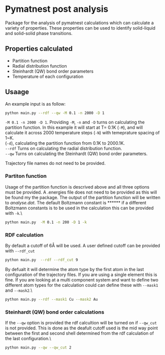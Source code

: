 # Pymatnest post analysis

Package for the analysis of pymatnest calculations which can calculate a variety of properties.
These properties can be used to identify solid-liquid and solid-solid phase transitions.

## Properties calculated
- Partition function
- Radial distribution function
- Steinhardt (QW) bond order parameters
- Temperature of each configuration

## Usaage
An example input is as follow:
```bash
python main.py --rdf --qw -M 0.1 -n 2000 -D 1 
```
`-M 0.1 -n 2000 -D 1`. Providing  `-M`, `-n` and `-D` turns on calculating the partition function. In this example it will start at T= 0.1K (`-M`), and will calculate it across 2000 temperature steps (`-N`) with temeprature spacing of 1~K.\
(`-d`), calculating the partition function from 0.1K to 2000.1K.\
`--rdf` Turns on calculating the radial distribution function.\
`--qw` Turns on calculating the Steinhardt (QW) bond order parameters.

Trajectory file names do not need to be provided. 

### Partiton function
Usage of the partition function is descrived above and all three options must be provided.
A .energies file does not need to be provided as this will be found my the package.
The output of the partition function will be written to *analyse.dat*.
The default Boltzmann constant is ****** if a different Boltzmann constants is to be used in the calculation this can be provided with `-k`.\
```bash
python main.py  -M 0.1 -n 200 -D 1 -k
```

### RDF calculation

By default a cutoff of 6Å will be used. A user defined cutoff can be provided with `--rdf_cut`
```bash
python main.py  --rdf --rdf_cut 9
```

By defualt it will determine the atom type by the first atom in the last configuration of the trajectory files. If you are using a single element this is fine. If you are looking at a multi component system and want to define two different atom types for the calculation could can define these with `--mask1` and `--mask2`.\
```bash
python main.py --rdf --mask1 Cu --mask2 Au
``` 

### Steinhardt (QW) bond order calculations
If the `--qw` option is provided the rdf calcultion will be turned on if `--qw_cut` is not provided. This is done as the deafult cutoff used is the mid way point between the first and second shell determined from the rdf calculation of the last configuration.\
```bash
python main.py --qw --qw_cut 2
``` 
